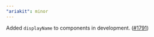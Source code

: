 ```yaml
---
"ariakit": minor
---
```


Added `displayName` to components in development. ([#1791](https://github.com/ariakit/ariakit/pull/1791))
